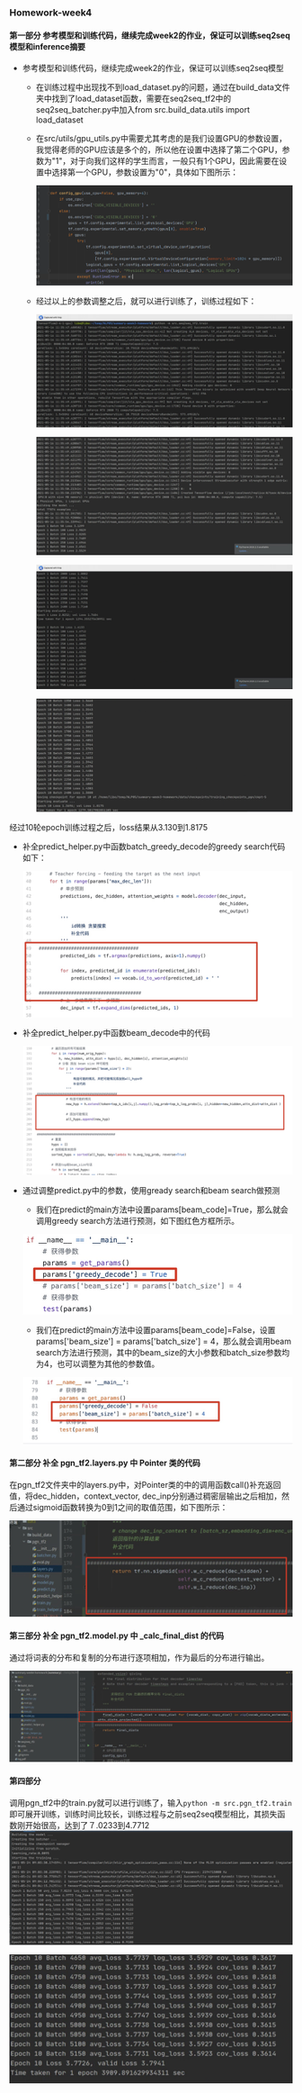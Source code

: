 ### Homework-week4

#### 第一部分  参考模型和训练代码，继续完成week2的作业，保证可以训练seq2seq模型和inference摘要

+ 参考模型和训练代码，继续完成week2的作业，保证可以训练seq2seq模型

    + 在训练过程中出现找不到load_dataset.py的问题，通过在build_data文件夹中找到了load_dataset函数，需要在seq2seq_tf2中的seq2seq_batcher.py中加入from src.build_data.utils import load_dataset

    + 在src/utils/gpu_utils.py中需要尤其考虑的是我们设置GPU的参数设置，我觉得老师的GPU应该是多个的，所以他在设置中选择了第二个GPU，参数为"1"，对于向我们这样的学生而言，一般只有1个GPU，因此需要在设置中选择第一个GPU，参数设置为"0"，具体如下图所示：

        ![GPU参数修改部分](./gpu设置.png)

    + 经过以上的参数调整之后，就可以进行训练了，训练过程如下：

        ![GPU参数修改部分](./训练结果1.jpg)

        ![GPU参数修改部分](./训练结果2.jpg)

        ![GPU参数修改部分](./训练结果3.jpg)

        ![GPU参数修改部分](./训练结果5.jpg)

经过10轮epoch训练过程之后，loss结果从3.130到1.8175

+ 补全predict_helper.py中函数batch_greedy_decode的greedy search代码如下：

    ![Predict helper greedy code 代码](./greedy_code.jpg)

+ 补全predict_helper.py中函数beam_decode中的代码

    ![Predict helper beam decode 代码](./beam_decode.jpg)

+ 通过调整predict.py中的参数，使用gready search和beam search做预测

    + 我们在predict的main方法中设置params[beam_code]=True，那么就会调用greedy search方法进行预测，如下图红色方框所示。

    ![predict greedy search 代码](./greedy_code_param.jpg)

    + 我们在predict的main方法中设置params[beam_code]=False，设置params['beam_size'] = params['batch_size'] = 4，那么就会调用beam search方法进行预测，其中的beam_size的大小参数和batch_size参数均为4，也可以调整为其他的参数值。

    ![predict beam search 代码](./beam_search_param.jpg)





#### 第二部分  补全 pgn_tf2.layers.py 中 Pointer 类的代码

在pgn_tf2文件夹中的layers.py中，对Pointer类的中的调用函数call()补充返回值，将dec_hidden，context_vector, dec_inp分别通过稠密层输出之后相加，然后通过sigmoid函数转换为0到1之间的取值范围，如下图所示：

![predict beam search 代码](./Poiner_class_fill.jpg)

#### 第三部分 补全 pgn_tf2.model.py 中 _calc_final_dist 的代码

通过将词表的分布和复制的分布进行逐项相加，作为最后的分布进行输出。

![predict beam search 代码](./model_calc.jpg)

#### 第四部分

调用pgn_tf2中的train.py就可以进行训练了，输入```python -m src.pgn_tf2.train```即可展开训练，训练时间比较长，训练过程与之前seq2seq模型相比，其损失函数刚开始很高，达到了７.0233到4.7712
![predict beam search 代码](./start_train_pgn.png)

![predict beam search 代码](./end_train_pgn_result.jpg)

